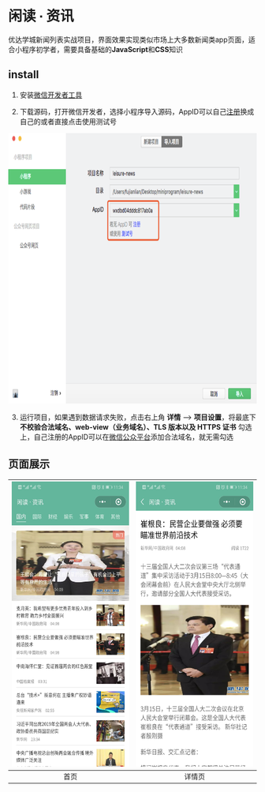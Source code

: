 # 闲读 ∙ 资讯

优达学城新闻列表实战项目，界面效果实现类似市场上大多数新闻类app页面，适合小程序初学者，需要具备基础的**JavaScript**和**CSS**知识

## install

1. 安装[微信开发者工具](https://developers.weixin.qq.com/miniprogram/dev/devtools/download.html)

2. 下载源码，打开微信开发者，选择小程序导入源码，AppID可以自己[注册](https://mp.weixin.qq.com/cgi-bin/registermidpage?action=index)换成自己的或者直接点击使用测试号

<img width="811" height="548" src="./images/1.png"/> 

3. 运行项目，如果遇到数据请求失败，点击右上角 **详情** ——> **项目设置**，将最底下 **不校验合法域名、web-view（业务域名）、TLS 版本以及 HTTPS 证书** 勾选上，自己注册的AppID可以在[微信公众平台](https://mp.weixin.qq.com/)添加合法域名，就无需勾选

## 页面展示

<img width="300" height="578" src="./images/home.png"/> | <img width="300" height="578" src="./images/detail.png"/> |
| :--: | :--: |
| 首页 | 详情页 |
